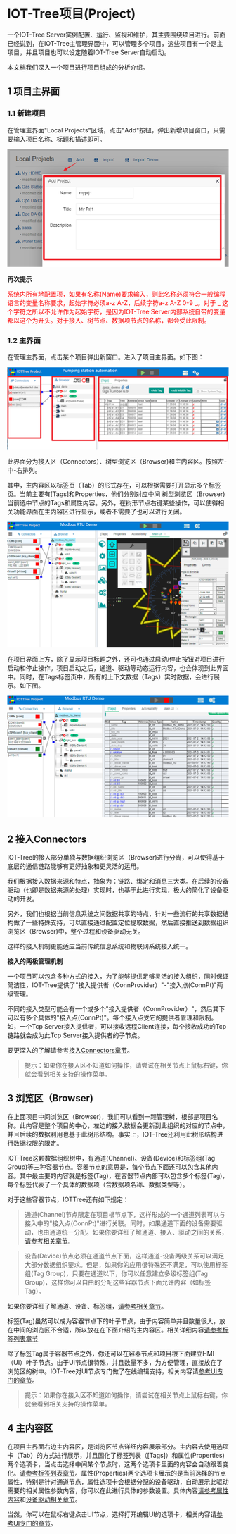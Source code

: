IOT-Tree项目(Project)
==

一个IOT-Tree Server实例配置、运行、监视和维护，其主要围绕项目进行。前面已经说到，在IOT-Tree主管理界面中，可以管理多个项目，这些项目有一个是主项目，并且项目也可以设定随着IOT-Tree Server自动启动。

本文档我们深入一个项目进行项目组成的分析介绍。

## 1 项目主界面

### 1.1 新建项目

在管理主界面"Local Projects"区域，点击"Add"按钮，弹出新增项目窗口，只需要输入项目名称、标题和描述即可。

<img src="../img/main/m006.png" />

**再次提示**

<font color=red>
系统内所有地配置项，如果有名称(Name)要求输入，则此名称必须符合一般编程语言的变量名称要求，起始字符必须a-z A-Z，后续字符a-z A-Z 0-9 _。对于 _ 这个字符之所以不允许作为起始字符，是因为IOT-Tree Server内部系统自带的变量都以这个为开头。对于接入、树节点、数据项节点的名称，都会受此限制。
</font>

### 1.2 主界面

在管理主界面，点击某个项目弹出新窗口。进入了项目主界面。如下图：

<img src="../img/m01.png" />

此界面分为接入区（Connectors）、树型浏览区（Browser)和主内容区。按照左-中-右排列。

其中，主内容区以标签页（Tab）的形式存在，可以根据需要打开显示多个标签页。当前主要有\[Tags]和Properties，他们分别对应中间
树型浏览区（Browser)当前选中节点的Tags和属性内容。另外，在树形节点右键某些操作，可以使得相关功能界面在主内容区进行显示，或者不需要了也可以进行关闭。

<img src="../img/g_prj1.png">

在项目界面上方，除了显示项目标题之外，还可也通过启动/停止按钮对项目进行启动和停止操作。项目启动之后，通道、驱动等动态运行内容，也会体现到此界面中。同时，在Tags标签页中，所有的上下文数据（Tags）实时数据，会进行展示。如下图。

<img src="../img/g_prj2.png">

## 2 接入Connectors

IOT-Tree的接入部分单独与数据组织浏览区（Browser)进行分离，可以使得基于底层的通信链路能够有更好抽象和更灵活的运用。

我们根据接入数据来源和特点，抽象为：链路、绑定和消息三大类。在后续的设备驱动（也即是数据来源的处理）实现时，也基于此进行实现，极大的简化了设备驱动的开发。

另外，我们也根据当前信息系统之间数据共享的特点，针对一些流行的共享数据结构做了一些特殊支持，可以直接通过配置定位提取数据，然后直接推送到数据组织浏览区（Browser)中，整个过程和设备驱动无关。

这样的接入机制更能适应当前传统信息系统和物联网系统接入统一。

**接入的两极管理机制**

一个项目可以包含多种方式的接入，为了能够提供足够灵活的接入组织，同时保证简洁性，IOT-Tree提供了"接入提供者（ConnProvider）"-"接入点(ConnPt)"两级管理。

不同的接入类型可能会有一个或多个"接入提供者（ConnProvider）"，然后其下可以有多个具体的"接入点(ConnPt)"。每个接入点受它的提供者管理和限制。如，一个Tcp Server接入提供者，可以接收远程Client连接，每个接收成功的Tcp链路就会成为此Tcp Server接入提供者的子节点。

要更深入的了解请参考[接入Connectors章节][conn]。

>提示：如果你在接入区不知道如何操作，请尝试在相关节点上鼠标右键，你就会看到相关支持的操作菜单。

[conn]:../conn/index.md

## 3 浏览区（Browser)

在上面项目中间浏览区（Browser)，我们可以看到一颗管理树，根部是项目名称。此内容是整个项目的中心，左边的接入数据会更新到此组织的对应的节点中，并且后续的数据利用也基于此树形结构。事实上，IOT-Tree还利用此树形结构进行数据权限的限定。

IOT-Tree这颗数据组织树中，有通道(Channel)、设备(Device)和标签组(Tag Group)等三种容器节点。容器节点的意思是，每个节点下面还可以包含其他内容。其中最主要的内容就是标签(Tag)，在容器节点内部可以包含多个标签(Tag)，每个标签代表了一个具体的数据项（含数据项名称、数据类型等）。

对于这些容器节点，IOTTree还有如下规定：

>通道(Channel)节点限定在项目根节点下，这样形成的一个通道列表可以与接入中的"接入点(ConnPt)"进行关联。同时，如果通道下面的设备需要驱动，也由通道统一分配。如果你要详细了解通道、接入、驱动之间的关系，[请参考相关章节][ch_conn_drv]。

>设备(Device)节点必须在通道节点下面，这样通道-设备两级关系可以满足大部分数据组织要求。但是，如果你的应用很特殊还不满足，可以使用标签组(Tag Group)，只要在通道以下，你可以任意建立多级标签组(Tag Group)，这样你可以自由的分配这些容器节点下面允许内容（如标签Tag）。

如果你要详细了解通道、设备、标签组，[请参考相关章节][ch_dev_tagg]。

标签(Tag)虽然可以成为容器节点下的叶子节点，由于内容简单并且数量很大，放在中间的浏览区不合适，所以放在在下面介绍的主内容区。相关详细内容[请参考标签列表章节][tags]

除了标签Tag属于容器节点之外，你还可以在容器节点和项目根下面建立HMI（UI）叶子节点。由于UI节点很特殊，并且数量不多，为方便管理，直接放在了浏览区的树中。IOT-Tree对UI节点专门做了在线编辑支持，相关内容请[参考UI专门的章节][hmi]。

>提示：如果你在接入区不知道如何操作，请尝试在相关节点上鼠标右键，你就会看到相关支持的操作菜单。

[hmi]:../hmi/index.md
[tags]:./tags.md
[ch_conn_drv]:./ch_conn_drv.md
[ch_dev_tagg]:./ch_dev_tagg.md

## 4 主内容区

在项目主界面右边主内容区，是浏览区节点详细内容展示部分。主内容去使用选项卡（Tab）的方式进行展示，并且固化了标签列表（\[Tags\]）和属性(Properties)两个选项卡，当点击选择中间某个节点时，这两个选项卡里面的内容会自动跟着变化。[请参考标签列表章节][tags]。属性(Properties)两个选项卡展示的是当前选择的节点属性，特别是针对通道节点，属性选项卡会根据分配的设备驱动，自动展示此驱动需要的相关属性参数内容，你可以在此进行具体的参数设置。具体内容[请参考属性内容][props]和[设备驱动相关章节][dev_drv]。

当然，你可以在鼠标右键点击UI节点，选择打开编辑UI的选项卡，相关内容请[参考UI专门的章节][hmi]。

[props]:./properties.md
[dev_drv]:../device/index.md
